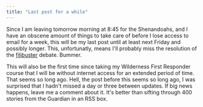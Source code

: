 ```yaml
---
title: "Last post for a while"
---
```

Since I am leaving tomorrow morning at 8:45 for the Shenandoahs, and I have an
obscene amount of things to take care of before I lose access to email for a
week, this will be my last post until at least next Friday and possibly
longer. This, unfortunatly, means I'll probably miss the resolution of the
[filibuster](http://www.filibusterfrist.com) debate. Bummer.

  
This will also be the first time since taking my Wilderness First Responder
course that I will be without internet access for an extended period of time.
That seems so long ago. Hell, the post before this seems so long ago, I was
surprised that I hadn't missed a day or three between updates. If big news
happens, leave me a comment about it. It's better than sifting through 400
stories from the Guardian in an RSS box.

